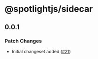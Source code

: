 # @spotlightjs/sidecar

## 0.0.1

### Patch Changes

- Initial changeset added ([#21](https://github.com/getsentry/spotlight/pull/21))
